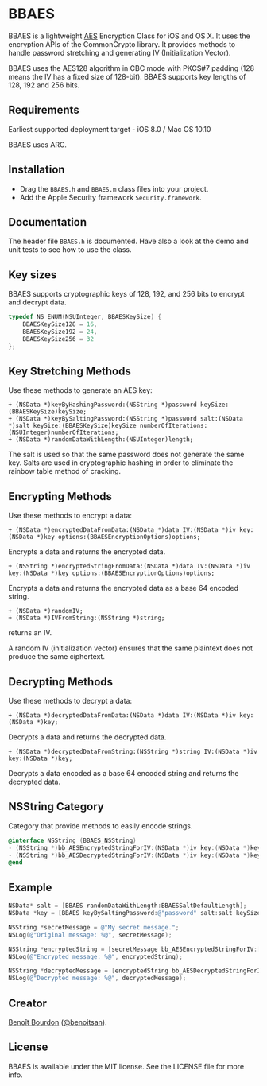 # BBAES

BBAES is a lightweight [AES](http://en.wikipedia.org/wiki/Advanced_Encryption_Standard "AES on Wikipedia") Encryption Class for iOS and OS X. It uses the encryption APIs of the CommonCrypto library. It provides methods to handle password stretching and generating IV (Initialization Vector). 

BBAES uses the AES128 algorithm in CBC mode with PKCS#7 padding (128 means the IV has a fixed size of 128-bit). BBAES supports key lengths of 128, 192 and 256 bits.

## Requirements

Earliest supported deployment target - iOS 8.0 / Mac OS 10.10

BBAES uses ARC.

## Installation

* Drag the `BBAES.h` and `BBAES.m` class files into your project. 
* Add the Apple Security framework `Security.framework`.

## Documentation

The header file `BBAES.h` is documented. Have also a look at the demo and unit tests to see how to use the class.

## Key sizes

BBAES supports cryptographic keys of 128, 192, and 256 bits to encrypt and decrypt data.

``` objective-c
typedef NS_ENUM(NSUInteger, BBAESKeySize) {
    BBAESKeySize128 = 16,
    BBAESKeySize192 = 24,
	BBAESKeySize256 = 32
};
```

## Key Stretching Methods

Use these methods to generate an AES key:

    + (NSData *)keyByHashingPassword:(NSString *)password keySize:(BBAESKeySize)keySize;
    + (NSData *)keyBySaltingPassword:(NSString *)password salt:(NSData *)salt keySize:(BBAESKeySize)keySize numberOfIterations:(NSUInteger)numberOfIterations;
    + (NSData *)randomDataWithLength:(NSUInteger)length;
    
The salt is used so that the same password does not generate the same key. Salts are used in cryptographic hashing in order to eliminate the rainbow table method of cracking.

## Encrypting Methods

Use these methods to encrypt a data:

    + (NSData *)encryptedDataFromData:(NSData *)data IV:(NSData *)iv key:(NSData *)key options:(BBAESEncryptionOptions)options;
    
Encrypts a data and returns the encrypted data.
    
    + (NSString *)encryptedStringFromData:(NSData *)data IV:(NSData *)iv key:(NSData *)key options:(BBAESEncryptionOptions)options;
    
Encrypts a data and returns the encrypted data as a base 64 encoded string.
     
    + (NSData *)randomIV;
    + (NSData *)IVFromString:(NSString *)string;
    
returns an IV. 

A random IV (initialization vector) ensures that the same plaintext does not produce the same ciphertext.

## Decrypting Methods

Use these methods to decrypt a data:

    + (NSData *)decryptedDataFromData:(NSData *)data IV:(NSData *)iv key:(NSData *)key;
    
Decrypts a data and returns the decrypted data.
     
    + (NSData *)decryptedDataFromString:(NSString *)string IV:(NSData *)iv key:(NSData *)key;

Decrypts a data encoded as a base 64 encoded string and returns the decrypted data.

## NSString Category

Category that provide methods to easily encode strings.

``` objective-c
@interface NSString (BBAES_NSString)
- (NSString *)bb_AESEncryptedStringForIV:(NSData *)iv key:(NSData *)key options:(BBAESEncryptionOptions)options;
- (NSString *)bb_AESDecryptedStringForIV:(NSData *)iv key:(NSData *)key;
@end
```
     
## Example

``` objective-c
NSData* salt = [BBAES randomDataWithLength:BBAESSaltDefaultLength];
NSData *key = [BBAES keyBySaltingPassword:@"password" salt:salt keySize:BBAESKeySize256 numberOfIterations:BBAESPBKDF2DefaultIterationsCount];

NSString *secretMessage = @"My secret message.";
NSLog(@"Original message: %@", secretMessage);

NSString *encryptedString = [secretMessage bb_AESEncryptedStringForIV:[BBAES randomIV] key:key options:BBAESEncryptionOptionsIncludeIV];
NSLog(@"Encrypted message: %@", encryptedString);

NSString *decryptedMessage = [encryptedString bb_AESDecryptedStringForIV:nil key:key];
NSLog(@"Decrypted message: %@", decryptedMessage);
```

## Creator

[Benoît Bourdon](https://github.com/benoitsan) ([@benoitsan](https://twitter.com/benoitsan)).

## License

BBAES is available under the MIT license. See the LICENSE file for more info.